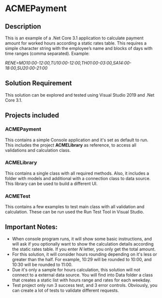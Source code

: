 # ACMEPayment

## Description
This is an example of a .Net Core 3.1 application to calculate payment amount for worked hours according a static rates table. This requires a simple character string with the employee’s name and blocks of days with time ranges (comma separated). Example:

*RENE=MO10:00-12:00,TU10:00-12:00,TH01:00-03:00,SA14:00-18:00,SU20:00-21:00*

## Solution Requirement
This solution can be explored and tested using Visual Studio 2019 and .Net Core 3.1. 

## Projects included
### ACMEPayment
This contains a simple Console application and it's set as default to run. This includes the project **ACMELibrary** as reference, to access all validations and calculation class.
### ACMELibrary
This contains a single class with all required methods. Also, it includes a folder with models and additional with a connection class to data source. This library can be used to build a different UI.
### ACMETest
This contains a few examples to test main class with all validation and calculation. These can be run used the Run Test Tool in Visual Studio.

## Important Notes:
- When console program runs, it will show some basic instructions, and will ask if you optionally want to show the calculation details according the static rates table. If you enter *N* letter, you only get the total amount.
- For this solution, it will consider hours rounding depending on it's less or greater than the half. For example, 10:29 will be rounded to 10:00, and 10:30 will be rounded to 11:00.
- Due it's only a sample for hours calculation, this solution will not connect to a external data source. You will find into Data folder a class that creates a static list with hours range and rates for each weekday.
- Test project only run 3 success test, and 3 error controls. Obviously, you can create a lot of tests to validate different requests.
